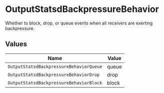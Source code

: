 # OutputStatsdBackpressureBehavior

Whether to block, drop, or queue events when all receivers are exerting backpressure.


## Values

| Name                                    | Value                                   |
| --------------------------------------- | --------------------------------------- |
| `OutputStatsdBackpressureBehaviorQueue` | queue                                   |
| `OutputStatsdBackpressureBehaviorDrop`  | drop                                    |
| `OutputStatsdBackpressureBehaviorBlock` | block                                   |